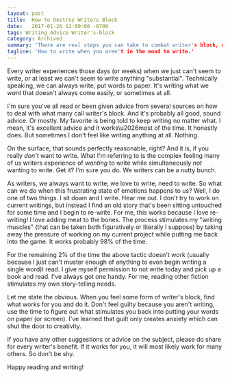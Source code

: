 ```yaml
---
layout: post
title:  How to Destroy Writers Block
date:   2017-01-26 12:00:00 -0700
tags: Writing Advice Writer's-block
category: Archived
summary: 'There are real steps you can take to combat writer's block, or just not wanting to write while needing to write.'
tagline: 'How to write when you aren't in the mood to write.'
---
```


Every writer experiences those days (or weeks) when we just can't seem to write, or at least we can't seem to write anything "substantial". Technically speaking, we can always write, put words to paper. It's writing what we *want* that doesn't always come easily, or sometimes at all.

I'm sure you've all read or been given advice from several sources on how to deal with what many call writer's block. And it's probably all good, sound advice. Or mostly. My favorite is being told to keep writing no matter what. I mean, it's excellent advice and it works\u2026most of the time. It honestly does. But sometimes I don't feel like writing anything at all. Nothing.

On the surface, that sounds perfectly reasonable, right? And it is, if you really *don't* want to write. What I'm referring to is the complex feeling many of us writers experience of *wanting* to write while simultaneously *not* wanting to write. Get it? I'm sure you do. We writers can be a nutty bunch.

As writers, we always want to write; we love to write, need to write. So what can we do when this frustrating state of emotions happens to us? Well, I do one of two things. I sit down and I write. Hear me out. I don't try to work on current writings, but instead I find an old story that's been sitting untouched for some time and I begin to re-write. For me, this works because I love re-writing! I love adding meat to the bones. The process stimulates my "writing muscles" (that can be taken both figuratively or literally I suppose) by taking away the pressure of working on my current project while putting me back into the game. It works probably 98% of the time.

For the remaining 2% of the time the above tactic doesn't work (usually because I just can't muster enough of anything to even begin writing a single word)I read. I give myself permission to not write today and pick up a book and read. I've always got one handy. For me, reading other fiction stimulates my own story-telling needs.

Let me state the obvious. When you feel some form of writer's block, find what works for you and do it. Don't feel guilty because you aren't writing, use the time to figure out what stimulates you back into putting your words on paper (or screen). I've learned that guilt only creates anxiety which can shut the door to creativity.

If you have any other suggestions or advice on the subject, please do share for every writer's benefit. If it works for you, it will most likely work for many others. So don't be shy.

Happy reading and writing!